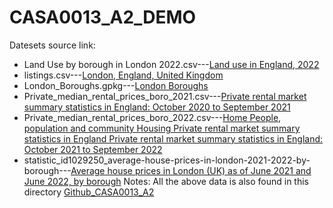 # CASA0013_A2_DEMO

Datesets source link:
- Land Use by borough in London 2022.csv---[Land use in England, 2022](https://www.gov.uk/government/statistics/land-use-in-england-2022)
- listings.csv---[London, England, United Kingdom](http://insideairbnb.com/get-the-data/)
- London_Boroughs.gpkg---[London Boroughs](https://data.london.gov.uk/dataset/london_boroughs)
- Private_median_rental_prices_boro_2021.csv---[Private rental market summary statistics in England: October 2020 to September 2021](https://www.ons.gov.uk/peoplepopulationandcommunity/housing/bulletins/privaterentalmarketsummarystatisticsinengland/october2020toseptember2021)
- Private_median_rental_prices_boro_2022.csv---[Home  People, population and community  Housing  Private rental market summary statistics in England
Private rental market summary statistics in England: October 2021 to September 2022](https://www.ons.gov.uk/peoplepopulationandcommunity/housing/bulletins/privaterentalmarketsummarystatisticsinengland/october2021toseptember2022)
- statistic_id1029250_average-house-prices-in-london-2021-2022-by-borough---[Average house prices in London (UK) as of June 2021 and June 2022, by borough](https://www.statista.com/statistics/1029250/average-house-prices-in-london-united-kingdom-by-borough/)
Notes: All the above data is also found in this directory [Github_CASA0013_A2](https://github.com/Murphy829/CASA0013_A2_DEMO/tree/main/Datasets)
